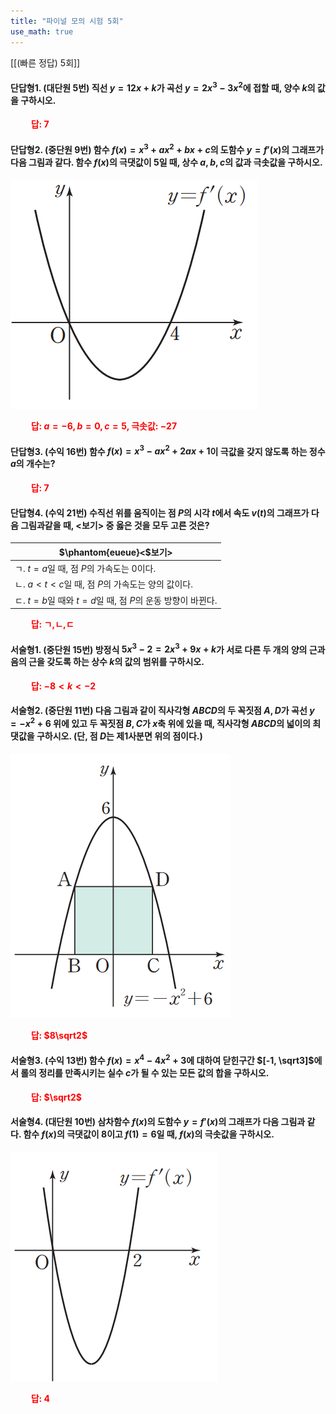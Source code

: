 ```yaml
---
title: "파이널 모의 시험 5회"
use_math: true
---
```


[[(빠른 정답) 5회]]

####  단답형1. (대단원 5번) 직선 $y=12x+k$가 곡선 $y=2x^3-3x^2$에 접할 때, 양수 $k$의 값을 구하시오.

**<span style="color: red;">$\qquad$답: $7$</span>**


#### 단답형2. (중단원 9번) 함수 $f(x)=x^3+ax^2+bx+c$의 도함수 $y=f'(x)$의 그래프가 다음 그림과 같다. 함수 $f(x)$의 극댓값이 $5$일 때, 상수 $a, b, c$의 값과 극솟값을 구하시오.

<img src="/assets/Pasted image 20231122182813.png"/>

**<span style="color: red;">$\qquad$답: $a=-6, b=0, c=5$, 극솟값: $-27$</span>**


#### 단답형3. (수익 16번) 함수 $f(x)=x^3-ax^2+2ax+1$이 극값을 갖지 않도록 하는 정수 $a$의 개수는? 

**<span style="color: red;">$\qquad$답: $7$</span>**



#### 단답형4. (수익 21번) 수직선 위를 움직이는 점 $P$의 시각 $t$에서 속도 $v(t)$의 그래프가 다음 그림과같을 때, $<$보기$>$ 중 옳은 것을 모두 고른 것은?

|$\phantom{eueue}<$보기$>$|
|---|
|ㄱ. $t=a$일 때, 점 $P$의 가속도는 $0$이다.|
|ㄴ. $a<t<c$일 때, 점 $P$의 가속도는 양의 값이다.|
|ㄷ. $t=b$일 때와 $t=d$일 때, 점 $P$의 운동 방향이 바뀐다.|

**<span style="color: red;">$\qquad$답: ㄱ,ㄴ,ㄷ</span>**







#### 서술형1. (중단원 15번) 방정식 $5x^3-2=2x^3+9x+k$가 서로 다른 두 개의 양의 근과 음의 근을 갖도록 하는 상수 $k$의 값의 범위를 구하시오.

**<span style="color: red;">$\qquad$답: $-8<k<-2$</span>**



#### 서술형2. (중단원 11번) 다음 그림과 같이 직사각형 $ABCD$의 두 꼭짓점 $A, D$가 곡선 $y=-x^2+6$ 위에 있고 두 꼭짓점 $B, C$가 $x$축 위에 있을 때, 직사각형 $ABCD$의 넓이의 최댓값을 구하시오. (단, 점 $D$는 제1사분면 위의 점이다.)

<img src="/assets/Pasted image 20231122185615.png"/>

**<span style="color: red;">$\qquad$답: $8\sqrt2$</span>**

#### 서술형3. (수익 13번) 함수 $f(x)=x^4-4x^2+3$에 대하여 닫힌구간 $[-1, \sqrt3]$에서 롤의 정리를 만족시키는 실수 $c$가 될 수 있는 모든 값의 합을 구하시오.

**<span style="color: red;">$\qquad$답: $\sqrt2$</span>**


#### 서술형4. (대단원 10번) 삼차함수 $f(x)$의 도함수 $y=f'(x)$의 그래프가 다음 그림과 같다. 함수 $f(x)$의 극댓값이 $8$이고 $f(1)=6$일 때, $f(x)$의 극솟값을 구하시오.

<img src="/assets/Pasted image 20231122192508.png"/>

**<span style="color: red;">$\qquad$답: $4$</span>**